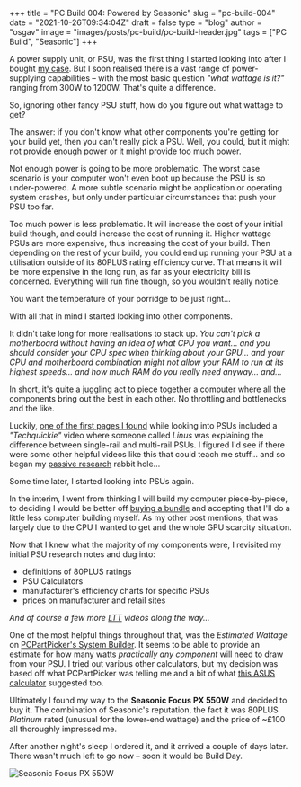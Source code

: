 
+++
title = "PC Build 004: Powered by Seasonic"
slug = "pc-build-004"
date = "2021-10-26T09:34:04Z"
draft = false
type = "blog"
author = "osgav"
image = "images/posts/pc-build/pc-build-header.jpg"
tags = ["PC Build", "Seasonic"]
+++
 
 A power supply unit, or PSU, was the first thing I started looking into after I bought [my case](/blog/pc-build-001.html). But I soon realised there is a vast range of power-supplying capabilities – with the most basic question *"what wattage is it?"* ranging from 300W to 1200W. That's quite a difference.

So, ignoring other fancy PSU stuff, how do you figure out what wattage to get?

<!--more-->

The answer: if you don't know what other components you're getting for your build yet, then you can't really pick a PSU. Well, you could, but it might not provide enough power or it might provide too much power.

Not enough power is going to be more problematic. The worst case scenario is your computer won't even boot up because the PSU is so under-powered. A more subtle scenario might be application or operating system crashes, but only under particular circumstances that push your PSU too far.

Too much power is less problematic. It will increase the cost of your initial build though, and could increase the cost of running it. Higher wattage PSUs are more expensive, thus increasing the cost of your build. Then depending on the rest of your build, you could end up running your PSU at a utilisation outside of its 80PLUS rating efficiency curve. That means it will be more expensive in the long run, as far as your electricity bill is concerned. Everything will run fine though, so you wouldn't really notice. 

You want the temperature of your porridge to be just right...

With all that in mind I started looking into other components. 

It didn't take long for more realisations to stack up. *You can't pick a motherboard without having an idea of what CPU you want... and you should consider your CPU spec when thinking about your GPU... and your CPU and motherboard combination might not allow your RAM to run at its highest speeds... and how much RAM do you really need anyway... and...*

In short, it's quite a juggling act to piece together a computer where all the components bring out the best in each other. No throttling and bottlenecks and the like. 

Luckily, [one of the first pages I found](https://www.gpumag.com/psu-hierarchy/) while looking into PSUs included a *"Techquickie"* video where someone called *Linus* was explaining the difference between single-rail and multi-rail PSUs. I figured I'd see if there were some other helpful videos like this that could teach me stuff... and so began my [passive research](/blog/pc-build-002.html) rabbit hole...

Some time later, I started looking into PSUs again.

In the interim, I went from thinking I will build my computer piece-by-piece, to deciding I would be better off [buying a bundle](/blog/pc-build-003.html) and accepting that I'll do a little less computer building myself. As my other post mentions, that was largely due to the CPU I wanted to get and the whole GPU scarcity situation.

Now that I knew what the majority of my components were, I revisited my initial PSU research notes and dug into: 

- definitions of 80PLUS ratings
- PSU Calculators
- manufacturer's efficiency charts for specific PSUs
- prices on manufacturer and retail sites

*And of course a few more [LTT](https://youtube.com/linustechtips) videos along the way...*

One of the most helpful things throughout that, was the *Estimated Wattage* on [PCPartPicker's System Builder](https://pcpartpicker.com/list/). It seems to be able to provide an estimate for how many watts *practically any component* will need to draw from your PSU. I tried out various other calculators, but my decision was based off what PCPartPicker was telling me and a bit of what [this ASUS calculator](https://rog.asus.com/event/PSU/ASUS-Power-Supply-Units/uk/index.html) suggested too.

Ultimately I found my way to the **Seasonic Focus PX 550W** and decided to buy it. The combination of Seasonic's reputation, the fact it was 80PLUS *Platinum* rated (unusual for the lower-end wattage) and the price of ~£100 all thoroughly impressed me. 

After another night's sleep I ordered it, and it arrived a couple of days later. There wasn't much left to go now – soon it would be Build Day.

![Seasonic Focus PX 550W](/images/posts/pc-build/psu.jpg "Seasonic Focus PX 550W")
